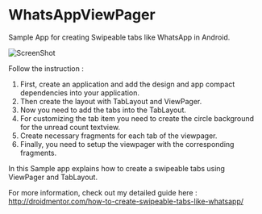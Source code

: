 # WhatsAppViewPager

Sample App for creating Swipeable tabs like WhatsApp in Android.

![ScreenShot](http://droidmentor.com/wp-content/uploads/2016/10/WhatsApp_ViewPager.jpg)

Follow the instruction :

1. First, create an application and add the design and app compact dependencies into your application.
2. Then create the layout with TabLayout and ViewPager.
3. Now you need to add the tabs into the TabLayout.
4. For customizing the tab item you need to create the circle background for the unread count textview.
5. Create necessary fragments for each tab of the viewpager.
6. Finally, you need to setup the viewpager with the corresponding fragments.

In this Sample app explains how to create a swipeable tabs using ViewPager and TabLayout.

For more information, check out my detailed guide here : http://droidmentor.com/how-to-create-swipeable-tabs-like-whatsapp/

